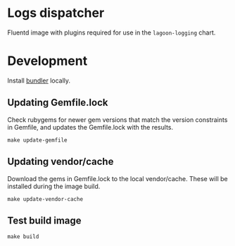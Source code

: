 # Logs dispatcher

Fluentd image with plugins required for use in the `lagoon-logging` chart.

# Development

Install [bundler](https://bundler.io/) locally.

## Updating Gemfile.lock

Check rubygems for newer gem versions that match the version constraints in Gemfile, and updates the Gemfile.lock with the results.

```
make update-gemfile
```

## Updating vendor/cache

Download the gems in Gemfile.lock to the local vendor/cache.
These will be installed during the image build.

```
make update-vendor-cache
```

## Test build image

```
make build
```
